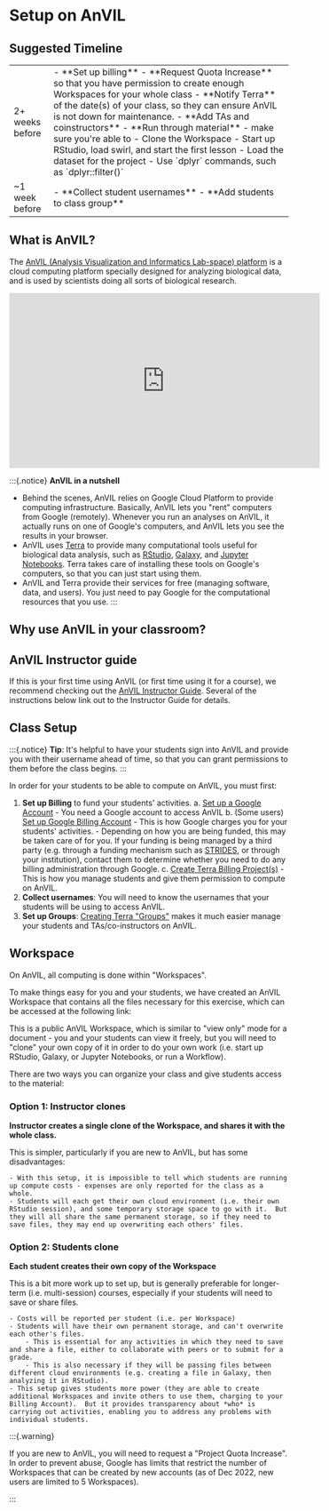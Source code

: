 # Setup on AnVIL

## Suggested Timeline


<table>
<tbody>
  <tr>
   <td style="text-align:left;"> 2+ weeks before </td>
   <td style="text-align:left;"> - **Set up billing**
- **Request Quota Increase** so that you have permission to create enough Workspaces for your whole class
- **Notify Terra** of the date(s) of your class, so they can ensure AnVIL is not down for maintenance.
- **Add TAs and coinstructors**
- **Run through material** - make sure you're able to
    - Clone the Workspace
    - Start up RStudio, load swirl, and start the first lesson
    - Load the dataset for the project
    - Use `dplyr` commands, such as `dplyr::filter()` </td>
  </tr>
  <tr>
   <td style="text-align:left;"> ~1 week before </td>
   <td style="text-align:left;"> - **Collect student usernames**
- **Add students to class group** </td>
  </tr>
</tbody>
</table>

## What is AnVIL?

The [AnVIL (Analysis Visualization and Informatics Lab-space) platform](https://anvilproject.org/) is a cloud computing platform specially designed for analyzing biological data, and is used by scientists doing all sorts of biological research.

<iframe width="560" height="315" src="https://www.youtube.com/embed/7qvQ8DZHC9w" title="YouTube video player" frameborder="0" allow="accelerometer; autoplay; clipboard-write; encrypted-media; gyroscope; picture-in-picture" allowfullscreen></iframe>

:::{.notice}
**AnVIL in a nutshell**

- Behind the scenes, AnVIL relies on Google Cloud Platform to provide computing infrastructure.  Basically, AnVIL lets you "rent" computers from Google (remotely).  Whenever you run an analyses on AnVIL, it actually runs on one of Google's computers, and AnVIL lets you see the results in your browser.
- AnVIL uses [Terra](https://anvil.terra.bio/) to provide many computational tools useful for biological data analysis, such as [RStudio](https://www.rstudio.com/products/rstudio/), [Galaxy](https://usegalaxy.org/), and [Jupyter Notebooks](https://jupyter.org/).  Terra takes care of installing these tools on Google's computers, so that you can just start using them.
- AnVIL and Terra provide their services for free (managing software, data, and users).  You just need to pay Google for the computational resources that you use.
:::

## Why use AnVIL in your classroom?

## AnVIL Instructor guide

If this is your first time using AnVIL (or first time using it for a course), we recommend checking out the [AnVIL Instructor Guide](https://jhudatascience.org/AnVIL_Book_Instructor_Guide).  Several of the instructions below link out to the Instructor Guide for details.


## Class Setup

:::{.notice}
**Tip**:  It's helpful to have your students sign into AnVIL and provide you with their username ahead of time, so that you can grant permissions to them before the class begins.
:::

In order for your students to be able to compute on AnVIL, you must first:

1. **Set up Billing** to fund your students' activities.
    a. [Set up a Google Account](https://jhudatascience.org/AnVIL_Book_Instructor_Guide/creating-an-instructor-account.html) - You need a Google account to access AnVIL
    b. (Some users) [Set up Google Billing Account]() - This is how Google charges you for your students' activities.
        - Depending on how you are being funded, this may be taken care of for you. If your funding is being managed by a third party (e.g. through a funding mechanism such as [STRIDES](https://datascience.nih.gov/strides), or through your institution), contact them to determine whether you need to do any billing administration through Google.
    c. [Create Terra Billing Project(s)]() - This is how you manage students and give them permission to compute on AnVIL.
3. **Collect usernames**:  You will need to know the usernames that your students will be using to access AnVIL.
4. **Set up Groups**: [Creating Terra "Groups"]() makes it much easier manage your students and TAs/co-instructors on AnVIL.


## Workspace

On AnVIL, all computing is done within "Workspaces".

To make things easy for you and your students, we have created an AnVIL Workspace that contains all the files necessary for this exercise, which can be accessed at the following link:



This is a public AnVIL Workspace, which is similar to "view only" mode for a document - you and your students can view it freely, but you will need to "clone" your own copy of it in order to do your own work (i.e. start up RStudio, Galaxy, or Jupyter Notebooks, or run a Workflow).

There are two ways you can organize your class and give students access to the material:

### Option 1: Instructor clones

**Instructor creates a single clone of the Workspace, and shares it with the whole class.**

This is simpler, particularly if you are new to AnVIL, but has some disadvantages:

    - With this setup, it is impossible to tell which students are running up compute costs - expenses are only reported for the class as a whole.
    - Students will each get their own cloud environment (i.e. their own RStudio session), and some temporary storage space to go with it.  But they will all share the same permanent storage, so if they need to save files, they may end up overwriting each others' files.

### Option 2: Students clone

**Each student creates their own copy of the Workspace**

This is a bit more work up to set up, but is generally preferable for longer-term (i.e. multi-session) courses, especially if your students will need to save or share files.

    - Costs will be reported per student (i.e. per Workspace)
    - Students will have their own permanent storage, and can't overwrite each other's files.
        - This is essential for any activities in which they need to save and share a file, either to collaborate with peers or to submit for a grade.
        - This is also necessary if they will be passing files between different cloud environments (e.g. creating a file in Galaxy, then analyzing it in RStudio).
    - This setup gives students more power (they are able to create additional Workspaces and invite others to use them, charging to your Billing Account).  But it provides transparency about *who* is carrying out activities, enabling you to address any problems with individual students.
    
:::{.warning}

If you are new to AnVIL, you will need to request a "Project Quota Increase".  In order to prevent abuse, Google has limits that restrict the number of Workspaces that can be created by new accounts (as of Dec 2022, new users are limited to 5 Workspaces).

:::
